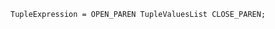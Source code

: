 <!-- This file is generated automatically by infrastructure scripts. Please don't edit by hand. -->

```{ .ebnf .slang-ebnf #TupleExpression }
TupleExpression = OPEN_PAREN TupleValuesList CLOSE_PAREN;
```
